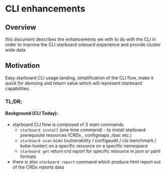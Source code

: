 # CLI enhancements

## Overview
this document describes the enhancements we with to do with the CLI in order to improve the CLI starboard onboard experience and provide cluster wide data

## Motivation
Easy starboard CLI usage landing, simplification of the CLI flow, make it quick for demoing and return value which will represent starboard capabilities.

### TL;DR;

#### Background (CLI Today):
 - starboard CLI flow is composed of 3 main commands
   - `starboard install` (one time command) - to install starboard prerequisite resources (CRDs , configmaps ,rbac etc.)
   - `starboard scan` scan (vulnerability / configaudit / cis-benchmark / kube-hunter) on a specific resource on a specific namespace 
   - `starboard get` return crd report for specific resource in json or yaml formats
 - there is also `starboard report` command which produce html report out of the CRDs reports data 


